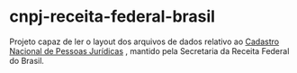 # cnpj-receita-federal-brasil
Projeto capaz de ler o layout dos arquivos de dados relativo ao [Cadastro Nacional de Pessoas Jurídicas](http://idg.receita.fazenda.gov.br/orientacao/tributaria/cadastros/cadastro-nacional-de-pessoas-juridicas-cnpj/dados-publicos-cnpj) , mantido pela Secretaria da Receita Federal do Brasil.
